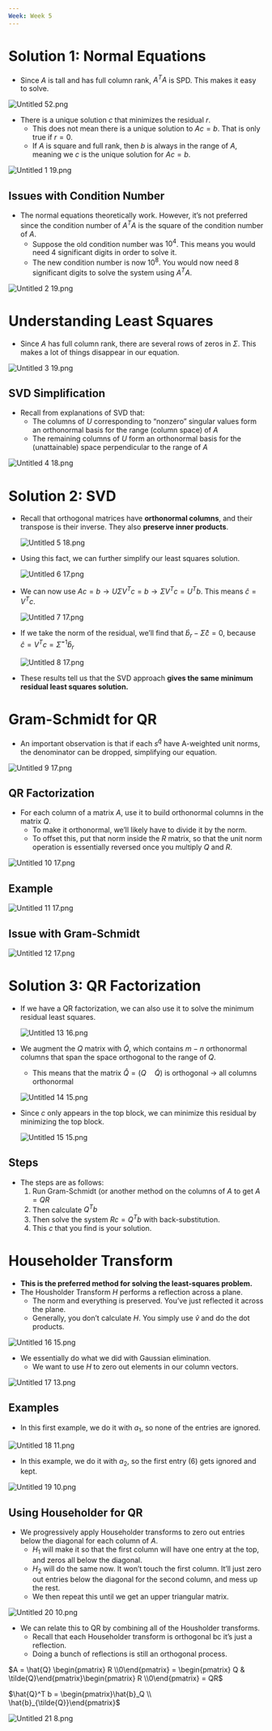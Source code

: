 ```yaml
---
Week: Week 5
---
```

# Solution 1: Normal Equations

- Since $A$﻿ is tall and has full column rank, $A^T A$﻿ is SPD. This makes it easy to solve.

![Untitled 52.png](attachments/Untitled%2052.png)

- There is a unique solution $c$﻿ that minimizes the residual $r$﻿.
    - This does not mean there is a unique solution to $Ac = b$﻿. That is only true if $r = 0$﻿.
    - If $A$﻿ is square and full rank, then $b$﻿ is always in the range of $A$﻿, meaning we $c$﻿ is the unique solution for $Ac = b$﻿.

![Untitled 1 19.png](attachments/Untitled%201%2019.png)

## Issues with Condition Number

- The normal equations theoretically work. However, it’s not preferred since the condition number of $A^T A$﻿ is the square of the condition number of $A$﻿.
    - Suppose the old condition number was $10^4$﻿. This means you would need 4 significant digits in order to solve it.
    - The new condition number is now $10^8$﻿. You would now need 8 significant digits to solve the system using $A^T A$﻿.

![Untitled 2 19.png](attachments/Untitled%202%2019.png)

# Understanding Least Squares

- Since $A$﻿ has full column rank, there are several rows of zeros in $\Sigma$﻿. This makes a lot of things disappear in our equation.

![Untitled 3 19.png](attachments/Untitled%203%2019.png)

## SVD Simplification

- Recall from explanations of SVD that:
    - The columns of $U$﻿ corresponding to “nonzero” singular values form an orthonormal basis for the range (column space) of $A$﻿
    - The remaining columns of $U$﻿ form an orthonormal basis for the (unattainable) space perpendicular to the range of $A$﻿

![Untitled 4 18.png](attachments/Untitled%204%2018.png)

# Solution 2: SVD

- Recall that orthogonal matrices have **orthonormal columns**, and their transpose is their inverse. They also **preserve inner products**.
    
    ![Untitled 5 18.png](attachments/Untitled%205%2018.png)
    
- Using this fact, we can further simplify our least squares solution.
    
    ![Untitled 6 17.png](attachments/Untitled%206%2017.png)
    
- We can now use $Ac = b \to U \Sigma V^T c = b \to \Sigma V^Tc = U^Tb$﻿. This means $\hat{c} = V^T c$﻿.
    
    ![Untitled 7 17.png](attachments/Untitled%207%2017.png)
    
- If we take the norm of the residual, we’ll find that $\hat{b}_r - \hat{\Sigma} \hat{c} = 0$﻿, because $\hat{c} = V^T c = \hat{\Sigma}^{-1} \hat{b}_r$﻿
    
    ![Untitled 8 17.png](attachments/Untitled%208%2017.png)
    
- These results tell us that the SVD approach **gives the same minimum residual least squares solution.**

# Gram-Schmidt for QR

- An important observation is that if each $s^{\hat{q}}$﻿ have A-weighted unit norms, the denominator can be dropped, simplifying our equation.

![Untitled 9 17.png](attachments/Untitled%209%2017.png)

## QR Factorization

- For each column of a matrix $A$﻿, use it to build orthonormal columns in the matrix $Q$﻿.
    - To make it orthonormal, we’ll likely have to divide it by the norm.
    - To offset this, put that norm inside the $R$﻿ matrix, so that the unit norm operation is essentially reversed once you multiply $Q$﻿ and $R$﻿.

![Untitled 10 17.png](attachments/Untitled%2010%2017.png)

## Example

![Untitled 11 17.png](attachments/Untitled%2011%2017.png)

## Issue with Gram-Schmidt

![Untitled 12 17.png](attachments/Untitled%2012%2017.png)

# Solution 3: QR Factorization

- If we have a QR factorization, we can also use it to solve the minimum residual least squares.
    
    ![Untitled 13 16.png](attachments/Untitled%2013%2016.png)
    
- We augment the $Q$﻿ matrix with $\tilde{Q}$﻿, which contains $m- n$﻿ orthonormal columns that span the space orthogonal to the range of $Q$﻿.
    
    - This means that the matrix $\hat{Q} = (Q \quad \tilde{Q})$﻿ is orthogonal → all columns orthonormal
    
    ![Untitled 14 15.png](attachments/Untitled%2014%2015.png)
    
- Since $c$﻿ only appears in the top block, we can minimize this residual by minimizing the top block.
    
    ![Untitled 15 15.png](attachments/Untitled%2015%2015.png)
    

## Steps

- The steps are as follows:
    1. Run Gram-Schmidt (or another method on the columns of $A$﻿ to get $A = QR$﻿
    2. Then calculate $Q^T b$﻿
    3. Then solve the system $Rc = Q^T b$﻿ with back-substitution.
    4. This $c$﻿ that you find is your solution.

# Householder Transform

- **This is the preferred method for solving the least-squares problem.**
- The Housholder Transform $H$﻿ performs a reflection across a plane.
    - The norm and everything is preserved. You’ve just reflected it across the plane.
    - Generally, you don’t calculate $H$﻿. You simply use $\hat{v}$﻿ and do the dot products.

![Untitled 16 15.png](attachments/Untitled%2016%2015.png)

- We essentially do what we did with Gaussian elimination.
    - We want to use $H$﻿ to zero out elements in our column vectors.

![Untitled 17 13.png](attachments/Untitled%2017%2013.png)

## Examples

- In this first example, we do it with $a_1$﻿, so none of the entries are ignored.

![Untitled 18 11.png](attachments/Untitled%2018%2011.png)

- In this example, we do it with $a_2$﻿, so the first entry (6) gets ignored and kept.

![Untitled 19 10.png](attachments/Untitled%2019%2010.png)

## Using Householder for QR

- We progressively apply Householder transforms to zero out entries below the diagonal for each column of $A$﻿.
    - $H_1$﻿ will make it so that the first column will have one entry at the top, and zeros all below the diagonal.
    - $H_2$﻿ will do the same now. It won’t touch the first column. It’ll just zero out entries below the diagonal for the second column, and mess up the rest.
    - We then repeat this until we get an upper triangular matrix.

![Untitled 20 10.png](attachments/Untitled%2020%2010.png)

- We can relate this to QR by combining all of the Housholder transforms.
    - Recall that each Householder transform is orthogonal bc it’s just a reflection.
    - Doing a bunch of reflections is still an orthogonal process.

$A = \hat{Q} \begin{pmatrix} R \\0\end{pmatrix} = \begin{pmatrix} Q & \tilde{Q}\end{pmatrix}\begin{pmatrix} R \\0\end{pmatrix} = QR$

$\hat{Q}^T b = \begin{pmatrix}\hat{b}_Q \\ \hat{b}_{\tilde{Q}}\end{pmatrix}$

![Untitled 21 8.png](attachments/Untitled%2021%208.png)